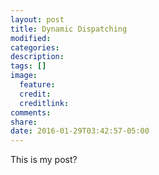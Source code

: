 ```yaml
---
layout: post
title: Dynamic Dispatching
modified:
categories:
description:
tags: []
image:
  feature:
  credit:
  creditlink:
comments:
share:
date: 2016-01-29T03:42:57-05:00
---
```

This is my post?
